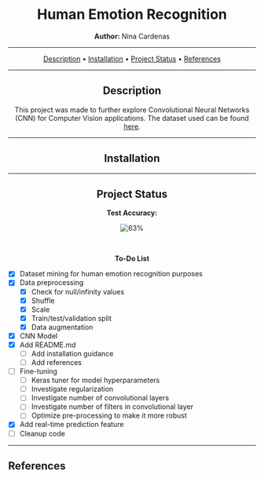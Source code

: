 <div align="center">

# Human Emotion Recognition 


<b>Author:</b> Nina Cardenas

---

[Description](#description) •
[Installation](#installation) •
[Project Status](#project-status) •
[References](#references)

---

## Description

This project was made to further explore Convolutional Neural Networks (CNN) for Computer Vision applications. 
The dataset used can be found [here](https://www.kaggle.com/datasets/deadskull7/fer2013). 

---

## Installation

---



## Project Status

<b> Test Accuracy: </b> 

![63%](https://progress-bar.dev/63)

<br>

<b> To-Do List </b>

</div>


- [x] Dataset mining for human emotion recognition purposes
- [x] Data preprocessing
  - [x] Check for null/infinity values
  - [x] Shuffle
  - [x] Scale
  - [x] Train/test/validation split
  - [x] Data augmentation
- [x] CNN Model
- [x] Add README.md
  - [ ] Add installation guidance
  - [ ] Add references
- [ ] Fine-tuning
  - [ ] Keras tuner for model hyperparameters
  - [ ] Investigate regularization
  - [ ] Investigate number of convolutional layers
  - [ ] Investigate number of filters in convolutional layer
  - [ ] Optimize pre-processing to make it more robust
- [x] Add real-time prediction feature
- [ ] Cleanup code

---

## References






